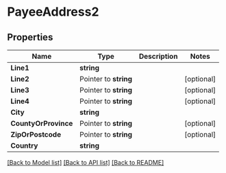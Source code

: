 # PayeeAddress2

## Properties

Name | Type | Description | Notes
------------ | ------------- | ------------- | -------------
**Line1** | **string** |  | 
**Line2** | Pointer to **string** |  | [optional] 
**Line3** | Pointer to **string** |  | [optional] 
**Line4** | Pointer to **string** |  | [optional] 
**City** | **string** |  | 
**CountyOrProvince** | Pointer to **string** |  | [optional] 
**ZipOrPostcode** | Pointer to **string** |  | [optional] 
**Country** | **string** |  | 

[[Back to Model list]](../README.md#documentation-for-models) [[Back to API list]](../README.md#documentation-for-api-endpoints) [[Back to README]](../README.md)


